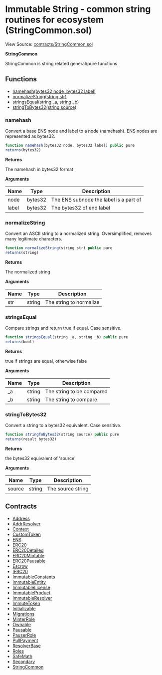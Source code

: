# Immutable String - common string routines for ecosystem (StringCommon.sol)

View Source: [contracts/StringCommon.sol](../contracts/StringCommon.sol)

**StringCommon**

StringCommon is string related general/pure functions

## Functions

- [namehash(bytes32 node, bytes32 label)](#namehash)
- [normalizeString(string str)](#normalizestring)
- [stringsEqual(string _a, string _b)](#stringsequal)
- [stringToBytes32(string source)](#stringtobytes32)

### namehash

Convert a base ENS node and label to a node (namehash).
 ENS nodes are represented as bytes32.

```js
function namehash(bytes32 node, bytes32 label) public pure
returns(bytes32)
```

**Returns**

The namehash in bytes32 format

**Arguments**

| Name        | Type           | Description  |
| ------------- |------------- | -----|
| node | bytes32 | The ENS subnode the label is a part of | 
| label | bytes32 | The bytes32 of end label | 

### normalizeString

Convert an ASCII string to a normalized string.
 Oversimplified, removes many legitimate characters.

```js
function normalizeString(string str) public pure
returns(string)
```

**Returns**

The normalized string

**Arguments**

| Name        | Type           | Description  |
| ------------- |------------- | -----|
| str | string | The string to normalize | 

### stringsEqual

Compare strings and return true if equal.
 Case sensitive.

```js
function stringsEqual(string _a, string _b) public pure
returns(bool)
```

**Returns**

true if strings are equal, otherwise false

**Arguments**

| Name        | Type           | Description  |
| ------------- |------------- | -----|
| _a | string | The string to be compared | 
| _b | string | The string to compare | 

### stringToBytes32

Convert a string to a bytes32 equivalent.
 Case sensitive.

```js
function stringToBytes32(string source) public pure
returns(result bytes32)
```

**Returns**

the bytes32 equivalent of 'source'

**Arguments**

| Name        | Type           | Description  |
| ------------- |------------- | -----|
| source | string | The source string | 

## Contracts

* [Address](Address.md)
* [AddrResolver](AddrResolver.md)
* [Context](Context.md)
* [CustomToken](CustomToken.md)
* [ENS](ENS.md)
* [ERC20](ERC20.md)
* [ERC20Detailed](ERC20Detailed.md)
* [ERC20Mintable](ERC20Mintable.md)
* [ERC20Pausable](ERC20Pausable.md)
* [Escrow](Escrow.md)
* [IERC20](IERC20.md)
* [ImmutableConstants](ImmutableConstants.md)
* [ImmutableEntity](ImmutableEntity.md)
* [ImmutableLicense](ImmutableLicense.md)
* [ImmutableProduct](ImmutableProduct.md)
* [ImmutableResolver](ImmutableResolver.md)
* [ImmuteToken](ImmuteToken.md)
* [Initializable](Initializable.md)
* [Migrations](Migrations.md)
* [MinterRole](MinterRole.md)
* [Ownable](Ownable.md)
* [Pausable](Pausable.md)
* [PauserRole](PauserRole.md)
* [PullPayment](PullPayment.md)
* [ResolverBase](ResolverBase.md)
* [Roles](Roles.md)
* [SafeMath](SafeMath.md)
* [Secondary](Secondary.md)
* [StringCommon](StringCommon.md)

